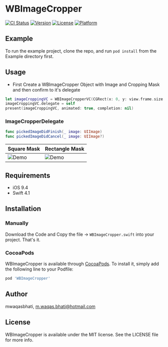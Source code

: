 # WBImageCropper

[![CI Status](https://img.shields.io/travis/mwaqasbhati/WBImageCropper.svg?style=flat)](https://travis-ci.org/mwaqasbhati/WBImageCropper)
[![Version](https://img.shields.io/cocoapods/v/WBImageCropper.svg?style=flat)](https://cocoapods.org/pods/WBImageCropper)
[![License](https://img.shields.io/cocoapods/l/WBImageCropper.svg?style=flat)](https://cocoapods.org/pods/WBImageCropper)
[![Platform](https://img.shields.io/cocoapods/p/WBImageCropper.svg?style=flat)](https://cocoapods.org/pods/WBImageCropper)

## Example

To run the example project, clone the repo, and run `pod install` from the Example directory first.

## Usage

- First Create a WBImageCropper Object with Image and Cropping Mask and then confirm to it's delegate
  
```swift
let imageCroppingVC = WBImageCropperVC(CGRect(x: 0, y: view.frame.size.height/2, width: view.frame.size.width, height: 200), image: UIImage(named: "world")!)
imageCroppingVC.delegate = self
present(imageCroppingVC, animated: true, completion: nil)
```
### ImageCropperDelegate 

```swift
func pickedImageDidFinish(_ image: UIImage)
func pickedImageDidCancel(_ image: UIImage?)
```

|             Square Mask         |         Rectangle Mask          |
|---------------------------------|------------------------------|
|![Demo](https://github.com/mwaqasbhati/WBImageCropper/tree/master/Example/screenshots/1.png)|![Demo](https://github.com/mwaqasbhati/WBImageCropper/tree/master/Example/screenshots/3.png)|
## Requirements

- iOS 9.4
- Swift 4.1

## Installation

### Manually

Download the Code and Copy the file -> `WBImageCropper.swift` into your project. That's it.

### CocoaPods

WBImageCropper is available through [CocoaPods](https://cocoapods.org). To install
it, simply add the following line to your Podfile:

```ruby
pod 'WBImageCropper'
```

## Author

mwaqasbhati, m.waqas.bhati@hotmail.com

## License

WBImageCropper is available under the MIT license. See the LICENSE file for more info.

